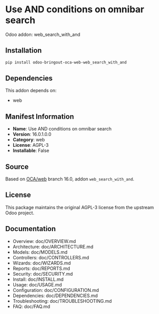 # Use AND conditions on omnibar search

Odoo addon: web_search_with_and

## Installation

```bash
pip install odoo-bringout-oca-web-web_search_with_and
```

## Dependencies

This addon depends on:
- web

## Manifest Information

- **Name**: Use AND conditions on omnibar search
- **Version**: 16.0.1.0.0
- **Category**: web
- **License**: AGPL-3
- **Installable**: False

## Source

Based on [OCA/web](https://github.com/OCA/web) branch 16.0, addon `web_search_with_and`.

## License

This package maintains the original AGPL-3 license from the upstream Odoo project.

## Documentation

- Overview: doc/OVERVIEW.md
- Architecture: doc/ARCHITECTURE.md
- Models: doc/MODELS.md
- Controllers: doc/CONTROLLERS.md
- Wizards: doc/WIZARDS.md
- Reports: doc/REPORTS.md
- Security: doc/SECURITY.md
- Install: doc/INSTALL.md
- Usage: doc/USAGE.md
- Configuration: doc/CONFIGURATION.md
- Dependencies: doc/DEPENDENCIES.md
- Troubleshooting: doc/TROUBLESHOOTING.md
- FAQ: doc/FAQ.md

